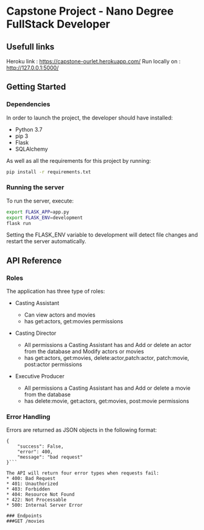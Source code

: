# Capstone Project - Nano Degree FullStack Developer

## Usefull links

Heroku link : https://capstone-ourlet.herokuapp.com/ 
Run locally on : http://127.0.0.1:5000/

## Getting Started

### Dependencies

In order to launch the project, the developer should have installed:

* Python 3.7
* pip 3
* Flask
* SQLAlchemy

As well as all the requirements for this project by running:

```bash
pip install -r requirements.txt
```
### Running the server

To run the server, execute:
```bash
export FLASK_APP=app.py
export FLASK_ENV=development
flask run
```

Setting the FLASK_ENV variable to development will detect file changes and restart the server automatically.

## API Reference
### Roles
The application has three type of roles:
- Casting Assistant
    - Can view actors and movies
    - has get:actors, get:movies permissions

- Casting Director
    - All permissions a Casting Assistant has and Add or delete an actor from the database and Modify actors or movies
    - has get:actors, get:movies, delete:actor,patch:actor, patch:movie, post:actor	permissions

- Executive Producer
    - All permissions a Casting Assistant has and Add or delete a movie from the database
    - has delete:movie, get:actors, get:movies, post:movie permissions

### Error Handling
Errors are returned as JSON objects in the following format:

```
{
    "success": False, 
    "error": 400,
    "message": "bad request"
}```

The API will return four error types when requests fail:
* 400: Bad Request
* 401: Unauthorized
* 403: Forbidden
* 404: Resource Not Found
* 422: Not Processable
* 500: Internal Server Error

### Endpoints
###GET /movies